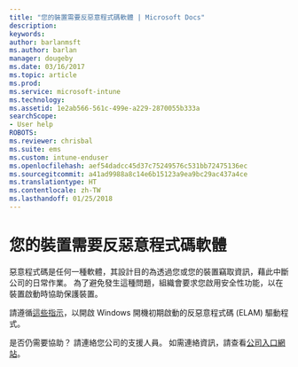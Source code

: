 ```yaml
---
title: "您的裝置需要反惡意程式碼軟體 | Microsoft Docs"
description: 
keywords: 
author: barlanmsft
ms.author: barlan
manager: dougeby
ms.date: 03/16/2017
ms.topic: article
ms.prod: 
ms.service: microsoft-intune
ms.technology: 
ms.assetid: 1e2ab566-561c-499e-a229-2870055b333a
searchScope:
- User help
ROBOTS: 
ms.reviewer: chrisbal
ms.suite: ems
ms.custom: intune-enduser
ms.openlocfilehash: aef54dadcc45d37c75249576c531bb72475136ec
ms.sourcegitcommit: a41ad9988a8c14e6b15123a9ea9bc29ac437a4ce
ms.translationtype: HT
ms.contentlocale: zh-TW
ms.lasthandoff: 01/25/2018
---
```

# <a name="your-device-needs-antimalware-software"></a>您的裝置需要反惡意程式碼軟體

惡意程式碼是任何一種軟體，其設計目的為透過您或您的裝置竊取資訊，藉此中斷公司的日常作業。 為了避免發生這種問題，組織會要求您啟用安全性功能，以在裝置啟動時協助保護裝置。

請遵循[這些指示](https://gallery.technet.microsoft.com/How-to-turn-on-Early-84552ec5)，以開啟 Windows 開機初期啟動的反惡意程式碼 (ELAM) 驅動程式。

是否仍需要協助？ 請連絡您公司的支援人員。 如需連絡資訊，請查看[公司入口網站](https://portal.manage.microsoft.com#HelpDeskDialog)。
